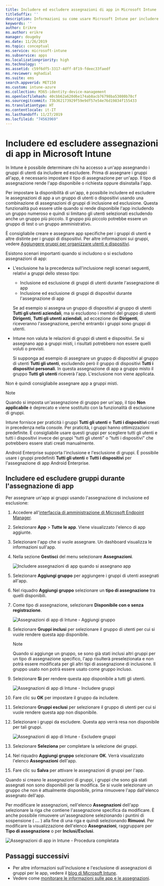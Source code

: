 ```yaml
---
title: Includere ed escludere assegnazioni di app in Microsoft Intune
titleSuffix: ''
description: Informazioni su come usare Microsoft Intune per includere ed escludere le assegnazioni di app.
keywords: ''
author: Erikre
ms.author: erikre
manager: dougeby
ms.date: 11/26/2019
ms.topic: conceptual
ms.service: microsoft-intune
ms.subservice: apps
ms.localizationpriority: high
ms.technology: ''
ms.assetid: c59f6df5-3317-4dff-8f19-fdeec33faedf
ms.reviewer: mghadial
ms.suite: ems
search.appverid: MET150
ms.custom: intune-azure
ms.collection: M365-identity-device-management
ms.openlocfilehash: 40cbb62a620d6e174ab8acb76798ba53080b78cf
ms.sourcegitcommit: 73b362173929f59e9df57e54e76d19834f155433
ms.translationtype: HT
ms.contentlocale: it-IT
ms.lasthandoff: 11/27/2019
ms.locfileid: "74563969"
---
```

# <a name="include-and-exclude-app-assignments-in-microsoft-intune"></a>Includere ed escludere assegnazioni di app in Microsoft Intune

In Intune è possibile determinare chi ha accesso a un'app assegnando i gruppi di utenti da includere ed escludere. Prima di assegnare i gruppi all'app, è necessario impostare il tipo di assegnazione per un'app. Il tipo di assegnazione rende l'app disponibile o richiesta oppure disinstalla l'app. 

Per impostare la disponibilità di un'app, è possibile includere ed escludere le assegnazioni di app a un gruppo di utenti o dispositivi usando una combinazione di assegnazioni di gruppi di inclusione ed esclusione. Questa funzionalità può essere utile quando si rende disponibile l'app includendo un gruppo numeroso e quindi si limitano gli utenti selezionati escludendo anche un gruppo più piccolo. Il gruppo più piccolo potrebbe essere un gruppo di test o un gruppo amministrativo. 

È consigliabile creare e assegnare app specifiche per i gruppi di utenti e altre distinte per i gruppi di dispositivi. Per altre informazioni sui gruppi, vedere [Aggiungere gruppi per organizzare utenti e dispositivi](~/fundamentals/groups-add.md).  

Esistono scenari importanti quando si includono o si escludono assegnazioni di app:

- L'esclusione ha la precedenza sull'inclusione negli scenari seguenti, relativi a gruppi dello stesso tipo:
    - Inclusione ed esclusione di gruppi di utenti durante l'assegnazione di app
    - Inclusione ed esclusione di gruppi di dispositivi durante l'assegnazione di app

    Se ad esempio si assegna un gruppo di dispositivi al gruppo di utenti **Tutti gli utenti aziendali**, ma si escludono i membri del gruppo di utenti **Dirigenti**, **Tutti gli utenti aziendali**, ad eccezione dei **Dirigenti**, riceveranno l'assegnazione, perché entrambi i gruppi sono gruppi di utenti.
- Intune non valuta le relazioni di gruppi di utenti e dispositivi. Se si assegnano app a gruppi misti, i risultati potrebbero non essere quelli voluti o previsti.

    Si supponga ad esempio di assegnare un gruppo di dispositivi al gruppo di utenti **Tutti gli utenti**, escludendo però il gruppo di dispositivi **Tutti i dispositivi personali**. In questa assegnazione di app a gruppo misto il gruppo **Tutti gli utenti** riceverà l'app. L'esclusione non viene applicata.

Non è quindi consigliabile assegnare app a gruppi misti.

> [!NOTE]
> Quando si imposta un'assegnazione di gruppo per un'app, il tipo **Non applicabile** è deprecato e viene sostituito con la funzionalità di esclusione di gruppi. 
>
> Intune fornisce per praticità i gruppi **Tutti gli utenti** e **Tutti i dispositivi** creati in precedenza nella console. Per praticità, i gruppi hanno ottimizzazioni predefinite. È consigliabile usare questi gruppi per scegliere tutti gli utenti e tutti i dispositivi invece dei gruppi "tutti gli utenti" o "tutti i dispositivi" che potrebbero essere stati creati manualmente.  
>
> Android Enterprise supporta l'inclusione e l'esclusione di gruppi. È possibile usare i gruppi predefiniti **Tutti gli utenti** e **Tutti i dispositivi** per l'assegnazione di app Android Enterprise. 

## <a name="include-and-exclude-groups-when-assigning-apps"></a>Includere ed escludere gruppi durante l'assegnazione di app 
Per assegnare un'app ai gruppi usando l'assegnazione di inclusione ed esclusione:
1. Accedere all'[interfaccia di amministrazione di Microsoft Endpoint Manager](https://go.microsoft.com/fwlink/?linkid=2109431).
2. Selezionare **App** > **Tutte le app**. Viene visualizzato l'elenco di app aggiunte.
3. Selezionare l'app che si vuole assegnare. Un dashboard visualizza le informazioni sull'app. 
4. Nella sezione **Gestisci** del menu selezionare **Assegnazioni**. 

    ![Includere assegnazioni di app quando si assegnano app](./media/apps-inc-exl-assignments/apps-inc-exl-01.png)

5. Selezionare **Aggiungi gruppo** per aggiungere i gruppi di utenti assegnati all'app. 
6. Nel riquadro **Aggiungi gruppo** selezionare un **tipo di assegnazione** tra quelli disponibili.
7. Come tipo di assegnazione, selezionare **Disponibile con o senza registrazione**.

    ![Assegnazioni di app di Intune - Aggiungi gruppo](./media/apps-inc-exl-assignments/apps-inc-exl-02.png)
8. Selezionare **Gruppi inclusi** per selezionare il gruppo di utenti per cui si vuole rendere questa app disponibile.

    > [!NOTE]
    > Quando si aggiunge un gruppo, se sono già stati inclusi altri gruppi per un tipo di assegnazione specifico, l'app risulterà preselezionata e non potrà essere modificata per gli altri tipi di assegnazione di inclusione. Il gruppo usato non potrà essere usato come gruppo incluso.

9. Selezionare **Sì** per rendere questa app disponibile a tutti gli utenti.

    ![Assegnazioni di app di Intune - Includere gruppi](./media/apps-inc-exl-assignments/apps-inc-exl-03.png)
10. Fare clic su **OK** per impostare il gruppo da includere.
11. Selezionare **Gruppi esclusi** per selezionare il gruppo di utenti per cui si vuole rendere questa app non disponibile. 
12. Selezionare i gruppi da escludere. Questa app verrà resa non disponibile per tali gruppi.

    ![Assegnazioni di app di Intune - Escludere gruppi](./media/apps-inc-exl-assignments/apps-inc-exl-04.png)
13. Selezionare **Seleziona** per completare la selezione dei gruppi.
14. Nel riquadro **Aggiungi gruppo** selezionare **OK**. Verrà visualizzato l'elenco **Assegnazioni** dell'app.
15. Fare clic su **Salva** per attivare le assegnazioni di gruppi per l'app.

Quando si creano le assegnazioni di gruppi, i gruppi che sono già stati assegnati non sono disponibili per la modifica. Se si vuole selezionare un gruppo che non è attualmente disponibile, prima rimuovere l'app dall'elenco assegnato dell'app. 

Per modificare le assegnazioni, nell'elenco **Assegnazioni** dell'app selezionare la riga che contiene l'assegnazione specifica da modificare. È anche possibile rimuovere un'assegnazione selezionando i puntini di sospensione ( **...** ) alla fine di una riga e quindi selezionando **Rimuovi**. Per modificare la visualizzazione dell'elenco **Assegnazioni**, raggruppare per **Tipo di assegnazione** o per **Inclusi/Esclusi**.

![Assegnazioni di app in Intune - Procedura completata](./media/apps-inc-exl-assignments/apps-inc-exl-05.png)

## <a name="next-steps"></a>Passaggi successivi

- Per altre informazioni sull'inclusione e l'esclusione di assegnazioni di gruppi per le app, vedere il [blog di Microsoft Intune](https://aka.ms/new_app_assignment_process).
- Vedere come [monitorare le informazioni sulle app e le assegnazioni](apps-monitor.md).
